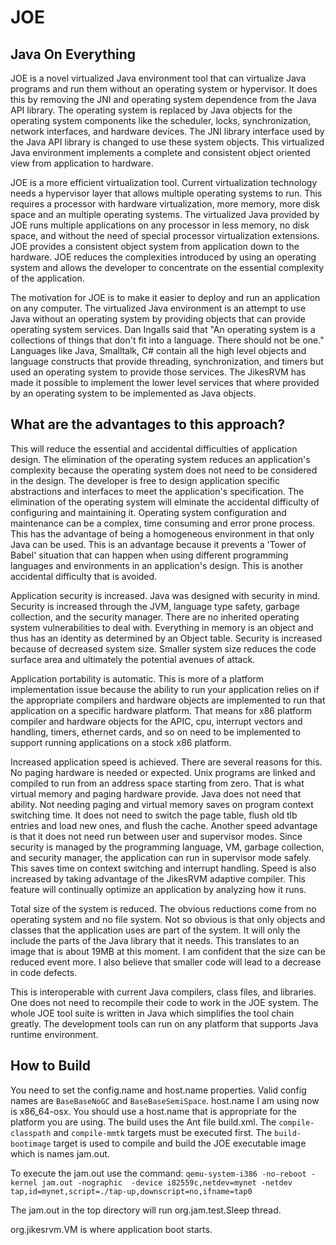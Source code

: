 # JOE

## Java On Everything

JOE is a novel virtualized Java environment tool that can virtualize Java programs and run them without an operating system or hypervisor. It does this by removing the JNI and operating system dependence from the Java API library. The operating system is replaced by Java objects for the operating system components like the scheduler, locks, synchronization, network interfaces, and hardware devices. The JNI library interface used by the Java API library is changed to use these system objects. This virtualized Java environment implements a complete and consistent object oriented view from application to hardware.

JOE is a more efficient virtualization tool. Current virtualization technology needs a hypervisor layer that  allows multiple operating systems to run. This requires a processor with hardware virtualization, more memory, more disk space and an multiple operating systems. The virtualized Java provided by JOE runs multiple applications on any processor in less memory, no disk space, and without the need of special processor virtualization extensions. JOE provides a consistent object system from application down to the hardware. JOE reduces the complexities introduced by using an operating system and allows the developer to concentrate on the essential complexity of the application.

The motivation for JOE is to make it easier to deploy and run an application on any computer. The virtualized Java environment is an attempt to use Java without an operating system by providing objects that can provide operating system services. Dan Ingalls said that "An operating system is a collections of things that don't fit into a language. There should not be one." Languages like Java, Smalltalk, C# contain all the high level objects and language constructs that provide threading, synchronization, and timers but used an operating system to provide those services. The JikesRVM has made it possible to implement the lower level services that where provided by an operating system to be implemented as Java objects.

## What are the advantages to this approach?

This will reduce the essential and accidental difficulties of application design. The elimination of the operating system  reduces an application's complexity because the operating system does not need to be considered in the design. The developer is free to design application specific abstractions and interfaces to meet the application's specification. The elimination of the operating system will elminate the accidental difficulty of configuring and maintaining it. Operating system configuration and maintenance can be a complex, time consuming and error prone process. This has the advantage of being a homogeneous environment in that only Java can be used. This is an advantage because it prevents a 'Tower of Babel' situation that can happen when using different programming languages and environments in an application's design. This is another accidental difficulty that is avoided.

Application security is increased. Java was designed with security in mind. Security is increased through the JVM, language type safety, garbage collection, and the security manager. There are no inherited operating system vulnerabilities to deal with. Everything in memory is an object and thus has an identity as determined by an Object table. Security is increased because of decreased system size. Smaller system size reduces the code surface area and ultimately the potential avenues of attack.

Application portability is automatic. This is more of a platform implementation issue because the ability to run your application relies on if the appropriate compilers and hardware objects are implemented to run that application on a specific hardware platform. That means for x86 platform compiler and hardware objects for the APIC, cpu, interrupt vectors and handling, timers, ethernet cards, and so on need to be implemented to support running applications on a stock x86 platform.

Increased application speed is achieved. There are several reasons for this. No paging hardware is needed or expected. Unix programs are linked and compiled to run from an address space starting from zero. That is what virtual memory and paging hardware provide. Java does not need that ability. Not needing paging and virtual memory saves on program context switching time. It does not need to switch the page table, flush old tlb entries and load new ones, and flush the cache. Another speed advantage is that it does not need run between user and supervisor modes. Since security is managed by the programming language, VM, garbage collection, and security manager, the application can run in supervisor mode safely. This saves time on context switching and interrupt handling. Speed is also increased by taking advantage of the JikesRVM adaptive compiler. This feature will continually optimize an application by analyzing how it runs.

Total size of the system is reduced. The obvious reductions come from no operating system and no file system. Not so obvious is that only objects and classes that the application uses are part of the system. It will only the include the parts of the Java library that it needs. This translates to an image that is about 19MB at this moment. I am confident that the size can be reduced event more. I also believe that smaller code will lead to a decrease in code defects.

This is interoperable with current Java compilers, class files, and libraries. One does not need to recompile their code to work in the JOE system. The whole JOE tool suite is written in Java which simplifies the tool chain greatly. The development tools can run on any platform that supports Java runtime environment.

## How to Build

You need to set the config.name and host.name properties. Valid config names are `BaseBaseNoGC` and `BaseBaseSemiSpace`. host.name I am using now is x86_64-osx. You should use a host.name that is appropriate for the platform you are using. The build uses the Ant file build.xml. The `compile-classpath` and `compile-mmtk` targets must be executed first. The `build-bootimage` target is used to compile and build the JOE executable image which is names jam.out.

To execute the jam.out use the command: `qemu-system-i386 -no-reboot -kernel jam.out -nographic  -device i82559c,netdev=mynet -netdev tap,id=mynet,script=./tap-up,downscript=no,ifname=tap0`

The jam.out in the top directory will run org.jam.test.Sleep thread.

org.jikesrvm.VM is where application boot starts.
